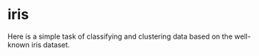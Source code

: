 # iris
Here is a simple task of classifying and clustering data based on the well-known iris dataset.
